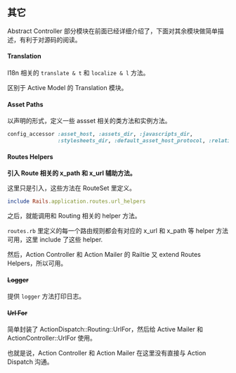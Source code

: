 ## 其它

Abstract Controller 部分模块在前面已经详细介绍了，下面对其余模块做简单描述，有利于对源码的阅读。

#### Translation

I18n 相关的 `translate & t` 和 `localize & l` 方法。

区别于 Active Model 的 Translation 模块。

#### Asset Paths

以声明的形式，定义一些 assset 相关的类方法和实例方法。

```ruby
config_accessor :asset_host, :assets_dir, :javascripts_dir,
                :stylesheets_dir, :default_asset_host_protocol, :relative_url_root
```

#### Routes Helpers

**引入 Route 相关的 x_path 和 x_url 辅助方法。**

这里只是引入，这些方法在 RouteSet 里定义。

```ruby
include Rails.application.routes.url_helpers
```

之后，就能调用和 Routing 相关的 helper 方法。

`routes.rb` 里定义的每一个路由规则都会有对应的 x_url 和 x_path 等 helper 方法可用，这里 include 了这些 helper.

然后，Action Controller 和 Action Mailer 的 Railtie 又 extend Routes Helpers，所以可用。

#### ~~Logger~~

提供 `logger` 方法打印日志。

#### ~~Url For~~

简单封装了 ActionDispatch::Routing::UrlFor，然后给 Active Mailer 和 ActionController::UrlFor 使用。

也就是说，Action Controller 和 Action Mailer 在这里没有直接与 Action Dispatch 沟通。
